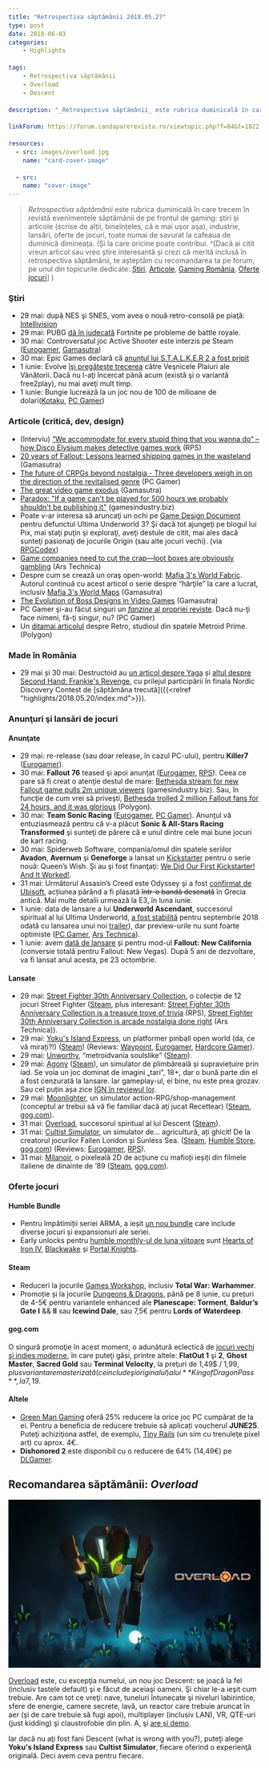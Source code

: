 ```yaml
---
title: "Retrospectiva săptămânii 2018.05.27"
type: post
date: 2018-06-03
categories:
    - Highlights

tags:
    - Retrospectiva săptămânii
    - Overload
    - Descent

description: "_Retrospectiva săptămânii_ este rubrica duminicală în care trecem în revistă evenimentele săptămânii de pe frontul de gaming: știri şi articole (scrise de alții, bineînțeles, că e mai ușor aşa), industrie, lansări, oferte de jocuri, toate numai de savurat la cafeaua de duminică dimineața."

linkForum: https://forum.candaparerevista.ro/viewtopic.php?f=84&t=1822

resources:
  - src: images/overload.jpg
    name: "card-cover-image"

  - src:
    name: "cover-image"
---
```

> _Retrospectiva săptămânii_ este rubrica duminicală în care trecem în revistă evenimentele săptămânii de pe frontul de gaming: știri şi articole (scrise de alții, bineînțeles, că e mai ușor aşa), industrie, lansări, oferte de jocuri, toate numai de savurat la cafeaua de duminică dimineața. (Și la care oricine poate contribui. ^[Dacă ai citit vreun articol sau vreo știre interesantă și crezi că merită inclusă în retrospectiva săptămânii, te așteptăm cu recomandarea ta pe forum, pe unul din topicurile dedicate: [Știri](https://forum.candaparerevista.ro/viewtopic.php?f=4&t=46), [Articole](https://forum.candaparerevista.ro/viewtopic.php?f=4&t=206), [Gaming România](https://forum.candaparerevista.ro/viewtopic.php?f=4&t=1622), [Oferte jocuri](https://forum.candaparerevista.ro/viewtopic.php?f=62&t=25)] )

### Ştiri
* 29 mai: după NES şi SNES, vom avea o nouă retro-consolă pe piaţă: [Intellivision](https://www.destructoid.com/-update-it-s-2018-and-there-s-a-new-intellivision-console-505177.phtml)
* 29 mai: PUBG [dă în judecată](https://gamasutra.com/view/news/319017/PUBG_Corp_files_copyright_infringement_lawsuit_against_Fortnite_dev_Epic_Games.php) Fortnite pe probleme de battle royale.
* 30 mai: Controversatul joc Active Shooter este interzis pe Steam ([Eurogamer](https://www.eurogamer.net/articles/2018-05-25-valve-steam-school-shooting-game), [Gamasutra](https://gamasutra.com/view/news/319029/Valve_removes_mass_shooting_game_and_its_troll_dev_from_Steam.php))
* 30 mai: Epic Games declară că [anunțul lui S.T.A.L.K.E.R 2 a fost pripit](http://www.ign.com/articles/2018/05/30/stalker-2-was-announced-without-consulting-anyone)
* 1 iunie: Evolve [îşi pregăteşte trecerea](https://www.eurogamer.net/articles/2018-06-02-the-end-is-near-for-evolve) către Veşnicele Plaiuri ale Vânătorii. Dacă nu l-aţi încercat până acum (există şi o variantă free2play), nu mai aveţi mult timp.
* 1 iunie: Bungie lucrează la un joc nou de 100 de milioane de dolari([Kotaku](https://kotaku.com/bungie-gets-100-million-for-new-non-destiny-game-1826496634), [PC Gamer](https://www.pcgamer.com/bungie-partners-with-chinese-gaming-company-to-create-new-worlds/))

### Articole (critică, dev, design)
* (Interviu) [“We accommodate for every stupid thing that you wanna do” – how Disco Elysium makes detective games work](https://www.rockpapershotgun.com/2018/05/29/disco-elysium-rpg-details/) (RPS)
* [20 years of Fallout: Lessons learned shipping games in the wasteland](https://www.gamasutra.com/view/news/258465/20_years_of_Fallout_Lessons_learned_shipping_games_in_the_wasteland.php) (Gamasutra)
* [The future of CRPGs beyond nostalgia - Three developers weigh in on the direction of the revitalised genre](https://www.pcgamer.com/the-future-of-crpgs/) (PC Gamer)
* [The great video game exodus](https://www.gamasutra.com/view/news/318588/The_great_video_game_exodus.php) (Gamasutra)
* [Paradox: "If a game can't be played for 500 hours we probably shouldn't be publishing it"](https://www.gamesindustry.biz/articles/2018-05-31-paradox-if-a-game-cant-be-played-for-500-hours-we-probably-shouldnt-be-publishing-it) (gamesindustry.biz)
* Poate v-ar interesa să aruncaţi un ochi pe [Game Design Document](http://www.pixsoriginadventures.co.uk/ultima-underworld-3-design-document/) pentru defunctul Ultima Underworld 3? Şi dacă tot ajungeţi pe blogul lui Pix, mai staţi puţin şi exploraţi, aveţi destule de citit, mai ales dacă sunteţi pasionaţi de jocurile Origin (sau alte jocuri vechi).  (via [RPGCodex](http://www.rpgcodex.net/forums/index.php?threads/design-document-for-cancelled-ultima-underworld-3-project-unveiled-by-origin-historian-pix.122216/))
* [Game companies need to cut the crap—loot boxes are obviously gambling](https://arstechnica.com/gaming/2018/05/op-ed-game-companies-need-to-cut-the-crap-loot-boxes-are-obviously-gambling/) (Ars Technica)
* Despre cum se crează un oraş open-world: [Mafia 3's World Fabric](https://www.gamasutra.com/blogs/NathanCheever/20180601/319240/Mafia_3s_World_Fabric.php). Autorul continuă cu acest articol o serie despre “hărţile” la care a lucrat, inclusiv [Mafia 3's World Maps](https://gamasutra.com/blogs/NathanCheever/20180413/315925/) (Gamasutra)
* [The Evolution of Boss Designs in Video Games](https://www.gamasutra.com/blogs/JoshBycer/20180531/319068/The_Evolution_of_Boss_Designs_in_Video_Games.php) (Gamasutra)
* PC Gamer şi-au făcut singuri un [_fanzine_ al propriei reviste](https://www.pcgamer.com/we-made-a-pc-gamer-indie-zine-read-it-for-free-here/). Dacă nu-ţi face nimeni, fă-ţi singur, nu? (PC Gamer)
* Un [ditamai articolul](https://www.polygon.com/2018/5/29/17386066/the-rocky-story-of-retro-studios-before-metroid-prime) despre Retro, studioul din spatele Metroid Prime. (Polygon)



### Made în România
* 29 mai și 30 mai: Destructoid au [un articol despre Yaga](https://www.destructoid.com/yaga-is-a-charming-action-rpg-take-on-slavic-folklore-505037.phtml) și [altul despre Second Hand: Frankie's Revenge](https://www.destructoid.com/co-op-action-game-second-hand-frankie-s-revenge-nails-melee-combat-505023.phtml), cu prilejul participării în finala Nordic Discovery Contest de [săptămâna trecută]({{<relref "highlights/2018.05.20/index.md">}}).

### Anunţuri şi lansări de jocuri
#### Anunţate
* 29 mai: re-release (sau doar release, în cazul PC-ului), pentru **Killer7** ([Eurogamer](https://www.eurogamer.net/articles/2018-05-29-gamecube-classic-killer7-is-getting-a-pc-re-release)).
* 30 mai: **Fallout 76** teased şi apoi anunţat ([Eurogamer](https://www.eurogamer.net/articles/2018-05-30-bethesda-announces-fallout-76), [RPS](https://www.rockpapershotgun.com/2018/05/30/fallout-76-trailer/)). Ceea ce pare să fi creat o atenţie destul de mare: [Bethesda stream for new Fallout game pulls 2m unique viewers](https://www.gamesindustry.biz/articles/2018-05-31-bethesda-twitch-stream-for-new-fallout-game-pulls-2m-unique-viewers) (gamesindustry.biz). Sau, în funcţie de cum vrei să priveşti, [Bethesda trolled 2 million Fallout fans for 24 hours, and it was glorious](https://www.polygon.com/2018/5/31/17412688/fallout-76-bethesda-stream-twitch) (Polygon).
* 30 mai: **Team Sonic Racing** ([Eurogamer](https://www.eurogamer.net/articles/2018-05-30-walmart-leaks-switch-game-team-sonic-racing), [PC Gamer](https://www.pcgamer.com/team-sonic-racing-a-co-op-driven-kart-racer-has-a-reveal-trailer/)). Anunţul vă entuziasmează pentru că v-a plăcut **Sonic & All-Stars Racing Transformed** şi sunteţi de părere că e unul dintre cele mai bune jocuri de kart racing.
* 30 mai: Spiderweb Software, compania/omul din spatele seriilor **Avadon**, **Avernum** şi **Geneforge** a lansat un [Kickstarter](https://www.kickstarter.com/projects/619141553/queens-wish-the-conqueror) pentru o serie nouă: Queen’s Wish. Şi au şi fost finanţaţi: [We Did Our First Kickstarter! And It Worked!](http://jeff-vogel.blogspot.com/2018/05/we-did-our-first-kickstarter-and-it.html).
* 31 mai: Următorul Assasin’s Creed este Odyssey şi a fost [confirmat de Ubisoft](https://twitter.com/assassinscreed/status/1002331391789617152), acțiunea părând a fi plasată ~~într-o bandă desenată~~ în Grecia antică. Mai multe detalii urmează la E3, în luna iunie.
* 1 iunie: data de lansare a lui **Underworld Ascendant**, succesorul spiritual al lui Ultima Underworld, [a fost stabilită](https://steamcommunity.com/games/692840/announcements/detail/1669027282164682404) pentru septembrie 2018 odată cu lansarea unui noi [trailer](https://youtu.be/Bk0oZtHKWfU)), dar preview-urile nu sunt foarte optimiste ([PC Gamer](https://www.pcgamer.com/underworld-ascendant-doesnt-feel-like-the-great-comeback-we-were-hoping-for/), [Ars Technica](https://arstechnica.com/gaming/2018/06/underworld-ascendant-world-premiere-hands-on-so-far-its-underwhelm-ascendant/)).
* 1 iunie: avem [dată de lansare](https://www.rockpapershotgun.com/2018/06/01/new-vegas-mod-fallout-new-california-due-this-october/) şi pentru mod-ul **Fallout: New California** (conversie totală pentru Fallout: New Vegas). După 5 ani de dezvoltare, va fi lansat anul acesta, pe 23 octombrie. 


#### Lansate
* 29 mai: [Street Fighter 30th Anniversary Collection](https://streetfighter.com/street-fighter-30th-anniversary-collection/), o colecție de 12 jocuri Street Fighter ([Steam](https://store.steampowered.com/app/586200/Street_Fighter_30th_Anniversary_Collection/), plus interesant: [Street Fighter 30th Anniversary Collection is a treasure trove of trivia](https://www.rockpapershotgun.com/2018/05/30/street-fighter-30th-anniversary-collection-is-a-treasure-trove-of-trivia/) (RPS), [Street Fighter 30th Anniversary Collection is arcade nostalgia done right](https://arstechnica.com/gaming/2018/05/street-fighter-30th-anniversary-collection-is-arcade-nostalgia-done-right/) (Ars Technica)).
* 29 mai: [Yoku's Island Express](http://villa-gorilla.com/), un platformer pinball open world (da, ce vă mirați?!) ([Steam](https://store.steampowered.com/app/334940/Yokus_Island_Express/)) (Reviews: [Waypoint](https://waypoint.vice.com/en_us/article/pav35n/yokus-island-express-is-metroid-plus-pinball-and-its-sooooooooooo-good), [Eurogamer](https://www.eurogamer.net/articles/2018-05-29-yokus-island-express-review), [Hardcore Gamer](https://www.hardcoregamer.com/2018/05/29/review-yokus-island-express/300547/)).
* 29 mai: [Unworthy](http://www.unworthygame.com/), “metroidvania soulslike” ([Steam](https://store.steampowered.com/app/613190/Unworthy/)).
* 29 mai: [Agony](http://agonygame.com/) ([Steam](https://store.steampowered.com/app/487720/Agony/)), un simulator de plimbăreală și supraviețuire prin iad. Se voia un joc dominat de imagini „tari”, 18+, dar o bună parte din el a fost cenzurată la lansare. Iar gameplay-ul, ei bine, nu este prea grozav. Sau cel puțin așa zice [IGN în reviewul lor](http://www.ign.com/articles/2018/05/31/agony-review).
* 29 mai: [Moonlighter](http://moonlighterthegame.com/), un simulator action-RPG/shop-management (conceptul ar trebui să vă fie familiar dacă aţi jucat Recettear) ([Steam](https://store.steampowered.com/app/606150/Moonlighter/), [gog.com](https://www.gog.com/game/moonlighter)).
* 31 mai: [Overload](https://playoverload.com/), succesorul spiritual al lui Descent ([Steam](https://store.steampowered.com/app/448850/Overload/)).
* 31 mai: [Cultist Simulator](http://weatherfactory.biz/cultist-simulator/), un simulator de… agricultură, ați ghicit! De la creatorul jocurilor Fallen London și Sunless Sea.  ([Steam](https://store.steampowered.com/app/718670/Cultist_Simulator/), [Humble Store](https://www.humblebundle.com/store/cultist-simulator), [gog.com](https://www.gog.com/game/cultist_simulator_perpetual_edition)) (Reviews: [Eurogamer](https://www.eurogamer.net/articles/2018-05-31-cultist-simulator-review), [RPS](https://www.rockpapershotgun.com/2018/05/31/cultist-simulator-review/)).
* 31 mai: [Milanoir](http://www.milanoirgame.com/), o pixeleală 2D de acțiune cu mafioți ieșiți din filmele italiene de dinainte de ‘89 ([Steam](https://store.steampowered.com/app/642830/Milanoir/), [gog.com](https://www.gog.com/game/milanoir)).

### Oferte jocuri
#### Humble Bundle
* Pentru împătimiții seriei ARMA, a ieșit [un nou bundle](https://www.humblebundle.com/games/arma-2018-bundle) care include diverse jocuri și expansionuri ale seriei.
* Early unlocks pentru [humble monthly-ul de luna viitoare](https://www.humblebundle.com/monthly) sunt [Hearts of Iron IV](https://www.humblebundle.com/store/hearts-of-iron-iv-cadet-edition), [Blackwake](https://www.humblebundle.com/store/blackwake) și [Portal Knights](https://www.humblebundle.com/store/portal-knights).

#### Steam
* Reduceri la jocurile [Games Workshop](https://store.steampowered.com/sale/skulls), inclusiv **Total War: Warhammer**.
* Promoție și la jocurile [Dungeons & Dragons](https://store.steampowered.com/sale/dungeonsdragons/), până pe 8 iunie, cu prețuri de 4-5€ pentru variantele enhanced ale **Planescape: Torment**, **Baldur’s Gate I** && **II** sau **Icewind Dale**, sau 7,5€ pentru **Lords of Waterdeep**.
 

#### gog.com
O singură promoţie în acest moment, o adunătură eclectică de [jocuri vechi şi indies moderne](https://www.gog.com/promo/20180528_weekly_sale), în care puteţi găsi, printre altele: **FlatOut 1** şi **2**, **Ghost Master**, **Sacred Gold** sau **Terminal Velocity**, la preţuri de 1,49$ / 1,99$, plus varianta remasterizată (ce include şi originalul) a lui **King of Dragon Pass**, la 7,19$.

#### Altele
* [Green Man Gaming](https://www.greenmangaming.com/) oferă 25% reducere la orice joc PC cumpărat de la ei. Pentru a beneficia de reducere trebuie să aplicați voucherul **JUNE25**. Puteţi achiziţiona astfel, de exemplu, [Tiny Rails](https://www.greenmangaming.com/games/tiny-rails/) (un sim cu trenuleţe pixel art) cu aprox. 4€.
* **Dishonored 2** este disponibil cu o reducere de 64% (14,49€) pe [DLGamer](https://www.dlgamer.com/eu/games/buy-dishonored-2-36333).



## Recomandarea săptămânii: _Overload_

![](images/overload_offline.jpg)

[Overload](https://playoverload.com/) este, cu excepţia numelui, un nou joc Descent: se joacă la fel (inclusiv tastele default) şi e făcut de aceiaşi oameni. Şi chiar le-a ieşit cum trebuie. Are cam tot ce vreţi: nave, tuneluri întunecate şi niveluri labirintice, sfere de energie, camere secrete, lavă, un reactor care trebuie aruncat în aer (şi de care trebuie să fugi apoi), multiplayer (inclusiv LAN), VR, QTE-uri (just kidding) şi claustrofobie din plin. A, şi [are şi demo](https://store.steampowered.com/app/450220/Overload_Playable_Teaser_30/).

Iar dacă nu aţi fost fani Descent (what is wrong with you?), puteţi alege **Yoku's Island Express** sau **Cultist Simulator**, fiecare oferind o experienţă originală. Deci avem ceva pentru fiecare.